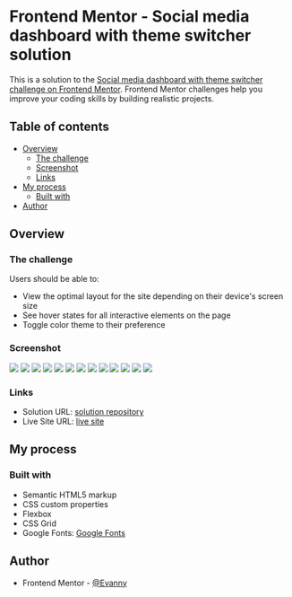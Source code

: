# Frontend Mentor - Social media dashboard with theme switcher solution

This is a solution to the [Social media dashboard with theme switcher challenge on Frontend Mentor](https://www.frontendmentor.io/challenges/social-media-dashboard-with-theme-switcher-6oY8ozp_H). Frontend Mentor challenges help you improve your coding skills by building realistic projects.

## Table of contents

- [Overview](#overview)
  - [The challenge](#the-challenge)
  - [Screenshot](#screenshot)
  - [Links](#links)
- [My process](#my-process)
  - [Built with](#built-with)
- [Author](#author)

## Overview

### The challenge

Users should be able to:

- View the optimal layout for the site depending on their device's screen size
- See hover states for all interactive elements on the page
- Toggle color theme to their preference

### Screenshot

![](./solution-screenshots/desktop-solution-screenshot1.png)
![](./solution-screenshots/desktop-solution-screenshot2.png)
![](./solution-screenshots/desktop-solution-screenshot3.png)
![](./solution-screenshots/desktop-solution-screenshot4.png)
![](./solution-screenshots/mobile-solution-screenshot1.png)
![](./solution-screenshots/mobile-solution-screenshot2.png)
![](./solution-screenshots/mobile-solution-screenshot3.png)
![](./solution-screenshots/mobile-solution-screenshot4.png)
![](./solution-screenshots/mobile-solution-screenshot5.png)
![](./solution-screenshots/mobile-solution-screenshot6.png)
![](./solution-screenshots/mobile-solution-screenshot7.png)
![](./solution-screenshots/mobile-solution-screenshot8.png)
![](./solution-screenshots/mobile-solution-screenshot9.png)

### Links

- Solution URL: [solution repository](https://github.com/EdisonPadilla/social-media-dashboard)
- Live Site URL: [live site](https://edisonpadilla.github.io/social-media-dashboard/)

## My process

### Built with

- Semantic HTML5 markup
- CSS custom properties
- Flexbox
- CSS Grid
- Google Fonts: [Google Fonts](https://fonts.google.com/)

## Author

- Frontend Mentor - [@Evanny](https://www.frontendmentor.io/profile/Evanny)
